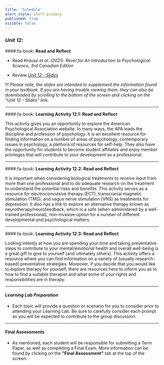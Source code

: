 ```yaml
---
title: 'Schedule'
alert_style: alert-primary
published: true
visible: false
---
```


### ***Unit 12:***

####:fa-book: **Read and Reflect**

- Read *Krause et al. (2021). Revel for An Introduction to Psychological Science, 3rd Canadian Edition*

- Review [*Unit 12 - Slides*](PSYC106-CH16Therapies3rdEd.pptx)

!!! *Please note, the slides are intended to supplement the information found in your textbook. If you are having trouble viewing them, they can also be downloaded by scrolling to the bottom of the screen and clicking on the "Unit 12 - Slides" link.*

---

####:fa-book: **Learning Activity 12.1: Read and Reflect**

This activity gives you an opportunity to explore the American Psychological Association website. In many ways, the APA leads the discipline and profession of psychology. It is an excellent resource for finding information on a number of areas of psychology, contemporary issues in psychology, a plethora of resources for self-help. They also have the opportunity for students to become student affiliates and enjoy member privileges that will contribute to your development as a professional.  

---

####:fa-book: **Learning Activity 12.2: Read and Reflect**

It is important when considering biological treatments to receive input from more than one professional and to do adequate research on the treatment to understand the potential risks and benefits. This activity serves as a resource for electroconvulsive therapy (ECT), transcranial magnetic stimulation (TMS), and vagus nerve stimulation (VNS) as treatments for depression. It also has a link to explore an alternative therapy known as neurotherapy/neurofeedback, which is a safe (when administered by a well-trained professional), non-invasive option for a number of different developmental and psychological matters.   

---

####:fa-book: **Learning Activity 12.3: Read and Reflect**

Looking intently at how you are spending your time and taking preventative steps to contribute to your mental/emotional health and overall well-being is a great gift to give to yourself (and ultimately others). This activity offers a resource where you can find information on a variety of (usually research-based) preventative strategies. Moreover, if you decide that you would like to explore therapy for yourself, there are resources here to inform you as to how to find a suitable therapist and what some of your rights and responsibilities are in therapy.    

---

#### ***Learning Lab Preparation***

- Each topic will provide a question or scenario for you to consider prior to attending your Learning Lab. Be sure to carefully consider each prompt as you will be expected to contribute to the group discussion.

---

#### **Final Assessments**

- As mentioned, each student will be responsible for submitting a Term Paper, as well as completing a Final Exam. More information can be found by clicking on the **"Final Assessment"** tab at the top of the screen.
